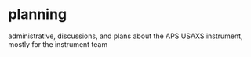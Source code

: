 # planning
administrative, discussions, and plans about the APS USAXS instrument, mostly for the instrument team
